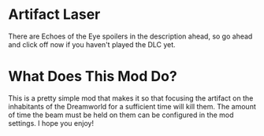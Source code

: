 # Artifact Laser
There are Echoes of the Eye spoilers in the description ahead, so go ahead and click off now if you haven't played the DLC yet.

# What Does This Mod Do?
This is a pretty simple mod that makes it so that focusing the artifact on the inhabitants of the Dreamworld for a sufficient time will kill them. The amount of time the beam must be held on them can be 
configured in the mod settings. I hope you enjoy!